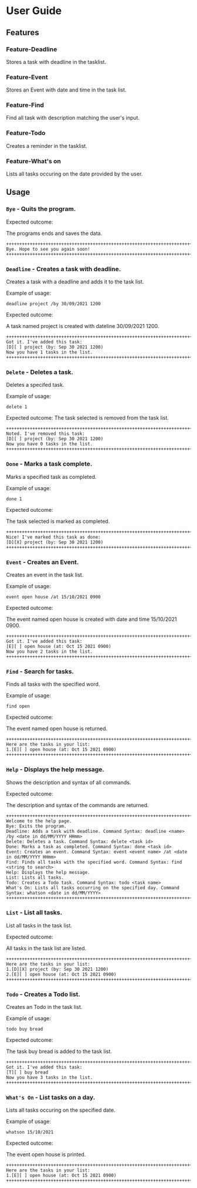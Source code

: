 # User Guide

## Features 
  
### Feature-Deadline

Stores a task with deadline in the tasklist.

### Feature-Event

Stores an Event with date and time in the task list.

### Feature-Find

Find all task with description matching the user's input.

### Feature-Todo

Creates a reminder in the tasklist.

### Feature-What's on

Lists all tasks occuring on the date provided by the user.


## Usage

### `Bye` - Quits the program.

Expected outcome:

The programs ends and saves the data.

```
++++++++++++++++++++++++++++++++++++++++++++++++++++++++++++++++++++++++++++++++++++++++++++++++++++++++++++++++++++++++
Bye. Hope to see you again soon!
++++++++++++++++++++++++++++++++++++++++++++++++++++++++++++++++++++++++++++++++++++++++++++++++++++++++++++++++++++++++
```
  
### `Deadline` - Creates a task with deadline.

Creates a task with a deadline and adds it to the task list.

Example of usage: 

`deadline project /by 30/09/2021 1200`

Expected outcome:

A task named project is created with dateline 30/09/2021 1200.

```
++++++++++++++++++++++++++++++++++++++++++++++++++++++++++++++++++++++++++++++++++++++++++++++++++++++++++++++++++++++++
Got it. I've added this task:
[D][ ] project (by: Sep 30 2021 1200)
Now you have 1 tasks in the list.
++++++++++++++++++++++++++++++++++++++++++++++++++++++++++++++++++++++++++++++++++++++++++++++++++++++++++++++++++++++++
```

### `Delete` - Deletes a task.

Deletes a specifed task.

Example of usage: 

`delete 1`

Expected outcome:
The task selected is removed from the task list.

```
++++++++++++++++++++++++++++++++++++++++++++++++++++++++++++++++++++++++++++++++++++++++++++++++++++++++++++++++++++++++
Noted. I've removed this task:
[D][ ] project (by: Sep 30 2021 1200)
Now you have 0 tasks in the list.
++++++++++++++++++++++++++++++++++++++++++++++++++++++++++++++++++++++++++++++++++++++++++++++++++++++++++++++++++++++++
```

### `Done` - Marks a task complete.

Marks a specified task as completed.

Example of usage: 

`done 1`

Expected outcome:

The task selected is marked as completed.

```
++++++++++++++++++++++++++++++++++++++++++++++++++++++++++++++++++++++++++++++++++++++++++++++++++++++++++++++++++++++++
Nice! I've marked this task as done:
[D][X] project (by: Sep 30 2021 1200)
++++++++++++++++++++++++++++++++++++++++++++++++++++++++++++++++++++++++++++++++++++++++++++++++++++++++++++++++++++++++
```

### `Event` - Creates an Event.

Creates an event in the task list.

Example of usage: 

`event open house /at 15/10/2021 0900`

Expected outcome:

The event named open house is created with date and time 15/10/2021 0900.

```
++++++++++++++++++++++++++++++++++++++++++++++++++++++++++++++++++++++++++++++++++++++++++++++++++++++++++++++++++++++++
Got it. I've added this task:
[E][ ] open house (at: Oct 15 2021 0900)
Now you have 2 tasks in the list.
++++++++++++++++++++++++++++++++++++++++++++++++++++++++++++++++++++++++++++++++++++++++++++++++++++++++++++++++++++++++
```

### `Find` - Search for tasks.

Finds all tasks with the specified word.

Example of usage: 

`find open`

Expected outcome:

The event named open house is returned.

```
++++++++++++++++++++++++++++++++++++++++++++++++++++++++++++++++++++++++++++++++++++++++++++++++++++++++++++++++++++++++
Here are the tasks in your list:
1.[E][ ] open house (at: Oct 15 2021 0900)
++++++++++++++++++++++++++++++++++++++++++++++++++++++++++++++++++++++++++++++++++++++++++++++++++++++++++++++++++++++++
```

### `Help` - Displays the help message.

Shows the description and syntax of all commands.

Expected outcome:

The description and syntax of the commands are returned.

```
++++++++++++++++++++++++++++++++++++++++++++++++++++++++++++++++++++++++++++++++++++++++++++++++++++++++++++++++++++++++
Welcome to the help page.
Bye: Exits the program.
Deadline: Adds a task with deadline. Command Syntax: deadline <name> /by <date in dd/MM/YYYY HHmm>
Delete: Deletes a task. Command Syntax: delete <task id>
Done: Marks a task as completed. Command Syntax: done <task id>
Event: Creates an event. Command Syntax: event <event name> /at <date in dd/MM/YYYY HHmm>
Find: Finds all tasks with the specified word. Command Syntax: find <string to search>
Help: Displays the help message.
List: Lists all tasks.
Todo: Creates a Todo task. Command Syntax: todo <task name>
What's On: Lists all tasks occurring on the specified day. Command Syntax: whatson <date in dd/MM/YYYY>
++++++++++++++++++++++++++++++++++++++++++++++++++++++++++++++++++++++++++++++++++++++++++++++++++++++++++++++++++++++++
```

### `List` - List all tasks.

List all tasks in the task list.

Expected outcome:

All tasks in the task list are listed.

```
++++++++++++++++++++++++++++++++++++++++++++++++++++++++++++++++++++++++++++++++++++++++++++++++++++++++++++++++++++++++
Here are the tasks in your list:
1.[D][X] project (by: Sep 30 2021 1200)
2.[E][ ] open house (at: Oct 15 2021 0900)
++++++++++++++++++++++++++++++++++++++++++++++++++++++++++++++++++++++++++++++++++++++++++++++++++++++++++++++++++++++++
```

### `Todo` - Creates a Todo list.

Creates an Todo in the task list.

Example of usage: 

`todo buy bread`

Expected outcome:

The task buy bread is added to the task list.

```
++++++++++++++++++++++++++++++++++++++++++++++++++++++++++++++++++++++++++++++++++++++++++++++++++++++++++++++++++++++++
Got it. I've added this task:
[T][ ] buy bread
Now you have 3 tasks in the list.
++++++++++++++++++++++++++++++++++++++++++++++++++++++++++++++++++++++++++++++++++++++++++++++++++++++++++++++++++++++++
```

### `What's On` - List tasks on a day.

Lists all tasks occuring on the specified date.

Example of usage: 

`whatson 15/10/2021`

Expected outcome:

The event open house is printed.

```
++++++++++++++++++++++++++++++++++++++++++++++++++++++++++++++++++++++++++++++++++++++++++++++++++++++++++++++++++++++++
Here are the tasks in your list:
1.[E][ ] open house (at: Oct 15 2021 0900)
++++++++++++++++++++++++++++++++++++++++++++++++++++++++++++++++++++++++++++++++++++++++++++++++++++++++++++++++++++++++
```

